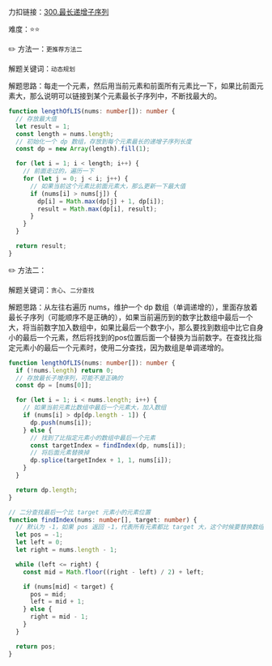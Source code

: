 力扣链接：<a href="https://leetcode.cn/problems/longest-increasing-subsequence/description/" target="_blank">300.最长递增子序列</a>

难度：⭐⭐ <br/>

✏️ 方法一：`更推荐方法二`<br/>

解题关键词：`动态规划`<br />

解题思路：每走一个元素，然后用当前元素和前面所有元素比一下，如果比前面元素大，那么说明可以链接到某个元素最长子序列中，不断找最大的。<br />

```typescript
function lengthOfLIS(nums: number[]): number {
  // 存放最大值
  let result = 1;
  const length = nums.length;
  // 初始化一个 dp 数组，存放到每个元素最长的递增子序列长度
  const dp = new Array(length).fill(1);

  for (let i = 1; i < length; i++) {
    // 前面走过的，遍历一下
    for (let j = 0; j < i; j++) {
      // 如果当前这个元素比前面元素大，那么更新一下最大值
      if (nums[i] > nums[j]) {
        dp[i] = Math.max(dp[j] + 1, dp[i]);
        result = Math.max(dp[i], result);
      }
    }
  }

  return result;
}
```

✏️ 方法二：<br/>

解题关键词：`贪心`、`二分查找`<br />

解题思路：从左往右遍历 nums，维护一个 dp 数组（单调递增的），里面存放着最长子序列（可能顺序不是正确的），如果当前遍历到的数字比数组中最后一个大，将当前数字加入数组中，如果比最后一个数字小，那么要找到数组中比它自身小的最后一个元素，然后将找到的pos位置后面一个替换为当前数字。在查找比指定元素小的最后一个元素时，使用二分查找，因为数组是单调递增的。<br />

```typescript
function lengthOfLIS(nums: number[]): number {
  if (!nums.length) return 0;
  // 存放最长子增序列，可能不是正确的
  const dp = [nums[0]];

  for (let i = 1; i < nums.length; i++) {
    // 如果当前元素比数组中最后一个元素大，加入数组
    if (nums[i] > dp[dp.length - 1]) {
      dp.push(nums[i]);
    } else {
      // 找到了比指定元素小的数组中最后一个元素
      const targetIndex = findIndex(dp, nums[i]);
      // 将后面元素替换掉
      dp.splice(targetIndex + 1, 1, nums[i]);
    }
  }

  return dp.length;
}

// 二分查找最后一个比 target 元素小的元素位置
function findIndex(nums: number[], target: number) {
  // 默认为 -1，如果 pos 返回 -1，代表所有元素都比 target 大，这个时候要替换数组中第一个位置，因为上面会 +1，所以这里默认为 -1
  let pos = -1;
  let left = 0;
  let right = nums.length - 1;

  while (left <= right) {
    const mid = Math.floor((right - left) / 2) + left;

    if (nums[mid] < target) {
      pos = mid;
      left = mid + 1;
    } else {
      right = mid - 1;
    }
  }

  return pos;
}
```
